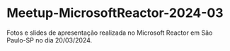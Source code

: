 # Meetup-MicrosoftReactor-2024-03
Fotos e slides de apresentação realizada no Microsoft Reactor em São Paulo-SP no dia 20/03/2024.
